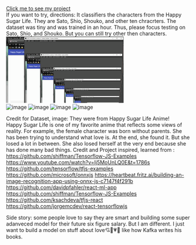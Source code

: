 [Click me to see my project](https://jonathansum.github.io/JavaScriptClassifier/)<br>
If you want to try, directions:
It classifiers the characters from the Happy Sugar Life.
They are Sato, Shio, Shouko, and other ten chracrters. The dataset was tiny and was trained in an hour.
Thus, please focus testing on Sato, Shio, and Shouko. But you can still try other then characters.
![image](https://raw.githubusercontent.com/JonathanSum/JonathanSum/master/hsl_p1.gif)<br>
![image](https://user-images.githubusercontent.com/21982975/102702864-5fe08800-421c-11eb-9c2c-eaf492c253de.png)
![image](https://user-images.githubusercontent.com/21982975/102702865-640ca580-421c-11eb-8527-3dfc7592d1cb.png)
![image](https://user-images.githubusercontent.com/21982975/102702866-653dd280-421c-11eb-88a2-b308f646fdf8.png)
![image](https://user-images.githubusercontent.com/21982975/102702867-666eff80-421c-11eb-823a-23d9042e6e67.png)<br>




Credit for Dataset, image: They were from Happy Sugar Life Anime!<br> 
Happy Sugar Life is one of my favorite anime that reflects some views of reality. For example, the female character was born without parents. She has been trying to understand what love is. At the end, she found it. But she losed a lot in between. She also losed herself at the very end because she has done many bad things.
Credit and Project inspired, learned from :
https://github.com/shiffman/Tensorflow-JS-Examples
https://www.youtube.com/watch?v=Ij5MoUnLQ0E&t=1786s
https://github.com/tensorflow/tfjs-examples
https://github.com/microsoft/onnxjs
https://heartbeat.fritz.ai/building-an-image-recognition-app-using-onnx-js-c7147f4f291b
https://github.com/davidpfahler/react-ml-app
https://github.com/shiffman/Tensorflow-JS-Examples
https://github.com/ksachdeva/tfjs-react
https://github.com/jorgemcdev/react-tensorflowjs



Side story: some people love to say they are smart and building some super adanveced model for their future six figure salary. But I am different. I just want to build a model on stuff about love💘💖💗💓 like how Kafka writes his books. 

